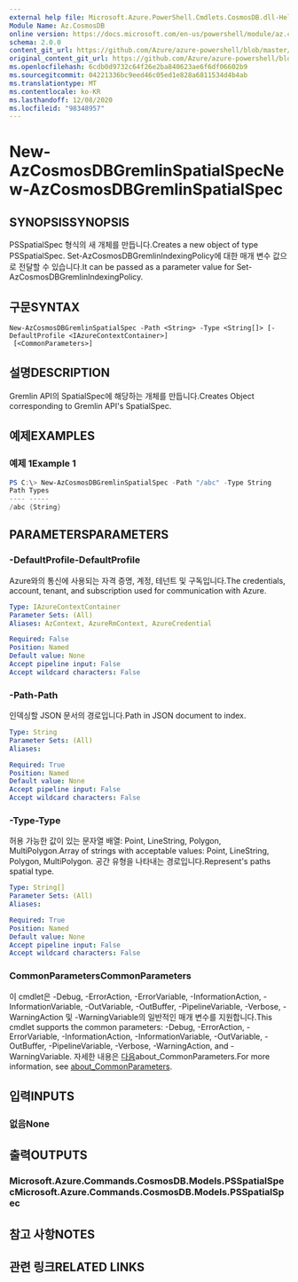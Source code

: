 ```yaml
---
external help file: Microsoft.Azure.PowerShell.Cmdlets.CosmosDB.dll-Help.xml
Module Name: Az.CosmosDB
online version: https://docs.microsoft.com/en-us/powershell/module/az.cosmosdb/new-azcosmosdbgremlinspatialspec
schema: 2.0.0
content_git_url: https://github.com/Azure/azure-powershell/blob/master/src/CosmosDB/CosmosDB/help/New-AzCosmosDBGremlinSpatialSpec.md
original_content_git_url: https://github.com/Azure/azure-powershell/blob/master/src/CosmosDB/CosmosDB/help/New-AzCosmosDBGremlinSpatialSpec.md
ms.openlocfilehash: 6cdb0d9732c64f26e2ba840623ae6f6df06602b9
ms.sourcegitcommit: 04221336bc9eed46c05ed1e828a6811534d4b4ab
ms.translationtype: MT
ms.contentlocale: ko-KR
ms.lasthandoff: 12/08/2020
ms.locfileid: "98348957"
---
```

# <span data-ttu-id="5e62b-101">New-AzCosmosDBGremlinSpatialSpec</span><span class="sxs-lookup"><span data-stu-id="5e62b-101">New-AzCosmosDBGremlinSpatialSpec</span></span>

## <span data-ttu-id="5e62b-102">SYNOPSIS</span><span class="sxs-lookup"><span data-stu-id="5e62b-102">SYNOPSIS</span></span>
<span data-ttu-id="5e62b-103">PSSpatialSpec 형식의 새 개체를 만듭니다.</span><span class="sxs-lookup"><span data-stu-id="5e62b-103">Creates a new object of type PSSpatialSpec.</span></span> <span data-ttu-id="5e62b-104">Set-AzCosmosDBGremlinIndexingPolicy에 대한 매개 변수 값으로 전달할 수 있습니다.</span><span class="sxs-lookup"><span data-stu-id="5e62b-104">It can be passed as a parameter value for Set-AzCosmosDBGremlinIndexingPolicy.</span></span>

## <span data-ttu-id="5e62b-105">구문</span><span class="sxs-lookup"><span data-stu-id="5e62b-105">SYNTAX</span></span>

```
New-AzCosmosDBGremlinSpatialSpec -Path <String> -Type <String[]> [-DefaultProfile <IAzureContextContainer>]
 [<CommonParameters>]
```

## <span data-ttu-id="5e62b-106">설명</span><span class="sxs-lookup"><span data-stu-id="5e62b-106">DESCRIPTION</span></span>
<span data-ttu-id="5e62b-107">Gremlin API의 SpatialSpec에 해당하는 개체를 만듭니다.</span><span class="sxs-lookup"><span data-stu-id="5e62b-107">Creates Object corresponding to Gremlin API's SpatialSpec.</span></span>

## <span data-ttu-id="5e62b-108">예제</span><span class="sxs-lookup"><span data-stu-id="5e62b-108">EXAMPLES</span></span>

### <span data-ttu-id="5e62b-109">예제 1</span><span class="sxs-lookup"><span data-stu-id="5e62b-109">Example 1</span></span>
```powershell
PS C:\> New-AzCosmosDBGremlinSpatialSpec -Path "/abc" -Type String
Path Types
---- -----
/abc {String}
```

## <span data-ttu-id="5e62b-110">PARAMETERS</span><span class="sxs-lookup"><span data-stu-id="5e62b-110">PARAMETERS</span></span>

### <span data-ttu-id="5e62b-111">-DefaultProfile</span><span class="sxs-lookup"><span data-stu-id="5e62b-111">-DefaultProfile</span></span>
<span data-ttu-id="5e62b-112">Azure와의 통신에 사용되는 자격 증명, 계정, 테넌트 및 구독입니다.</span><span class="sxs-lookup"><span data-stu-id="5e62b-112">The credentials, account, tenant, and subscription used for communication with Azure.</span></span>

```yaml
Type: IAzureContextContainer
Parameter Sets: (All)
Aliases: AzContext, AzureRmContext, AzureCredential

Required: False
Position: Named
Default value: None
Accept pipeline input: False
Accept wildcard characters: False
```

### <span data-ttu-id="5e62b-113">-Path</span><span class="sxs-lookup"><span data-stu-id="5e62b-113">-Path</span></span>
<span data-ttu-id="5e62b-114">인덱싱할 JSON 문서의 경로입니다.</span><span class="sxs-lookup"><span data-stu-id="5e62b-114">Path in JSON document to index.</span></span>

```yaml
Type: String
Parameter Sets: (All)
Aliases:

Required: True
Position: Named
Default value: None
Accept pipeline input: False
Accept wildcard characters: False
```

### <span data-ttu-id="5e62b-115">-Type</span><span class="sxs-lookup"><span data-stu-id="5e62b-115">-Type</span></span>
<span data-ttu-id="5e62b-116">허용 가능한 값이 있는 문자열 배열: Point, LineString, Polygon, MultiPolygon.</span><span class="sxs-lookup"><span data-stu-id="5e62b-116">Array of strings with acceptable values: Point, LineString, Polygon, MultiPolygon.</span></span>
<span data-ttu-id="5e62b-117">공간 유형을 나타내는 경로입니다.</span><span class="sxs-lookup"><span data-stu-id="5e62b-117">Represent's paths spatial type.</span></span>

```yaml
Type: String[]
Parameter Sets: (All)
Aliases:

Required: True
Position: Named
Default value: None
Accept pipeline input: False
Accept wildcard characters: False
```

### <span data-ttu-id="5e62b-118">CommonParameters</span><span class="sxs-lookup"><span data-stu-id="5e62b-118">CommonParameters</span></span>
<span data-ttu-id="5e62b-119">이 cmdlet은 -Debug, -ErrorAction, -ErrorVariable, -InformationAction, -InformationVariable, -OutVariable, -OutBuffer, -PipelineVariable, -Verbose, -WarningAction 및 -WarningVariable의 일반적인 매개 변수를 지원합니다.</span><span class="sxs-lookup"><span data-stu-id="5e62b-119">This cmdlet supports the common parameters: -Debug, -ErrorAction, -ErrorVariable, -InformationAction, -InformationVariable, -OutVariable, -OutBuffer, -PipelineVariable, -Verbose, -WarningAction, and -WarningVariable.</span></span> <span data-ttu-id="5e62b-120">자세한 내용은 [다음](http://go.microsoft.com/fwlink/?LinkID=113216)about_CommonParameters.</span><span class="sxs-lookup"><span data-stu-id="5e62b-120">For more information, see [about_CommonParameters](http://go.microsoft.com/fwlink/?LinkID=113216).</span></span>

## <span data-ttu-id="5e62b-121">입력</span><span class="sxs-lookup"><span data-stu-id="5e62b-121">INPUTS</span></span>

### <span data-ttu-id="5e62b-122">없음</span><span class="sxs-lookup"><span data-stu-id="5e62b-122">None</span></span>

## <span data-ttu-id="5e62b-123">출력</span><span class="sxs-lookup"><span data-stu-id="5e62b-123">OUTPUTS</span></span>

### <span data-ttu-id="5e62b-124">Microsoft.Azure.Commands.CosmosDB.Models.PSSpatialSpec</span><span class="sxs-lookup"><span data-stu-id="5e62b-124">Microsoft.Azure.Commands.CosmosDB.Models.PSSpatialSpec</span></span>

## <span data-ttu-id="5e62b-125">참고 사항</span><span class="sxs-lookup"><span data-stu-id="5e62b-125">NOTES</span></span>

## <span data-ttu-id="5e62b-126">관련 링크</span><span class="sxs-lookup"><span data-stu-id="5e62b-126">RELATED LINKS</span></span>
